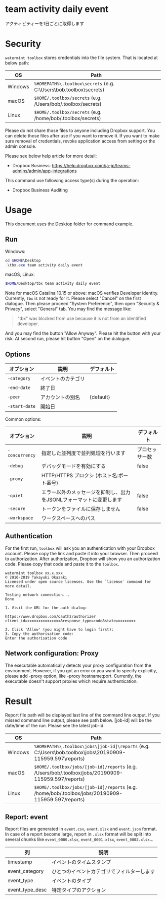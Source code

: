 # team activity daily event 

アクティビティーを1日ごとに取得します

# Security

`watermint toolbox` stores credentials into the file system. That is located at below path:

| OS       | Path                                                               |
| -------- | ------------------------------------------------------------------ |
| Windows  | `%HOMEPATH%\.toolbox\secrets` (e.g. C:\Users\bob\.toolbox\secrets) |
| macOS    | `$HOME/.toolbox/secrets` (e.g. /Users/bob/.toolbox/secrets)        |
| Linux    | `$HOME/.toolbox/secrets` (e.g. /home/bob/.toolbox/secrets)         |

Please do not share those files to anyone including Dropbox support.
You can delete those files after use if you want to remove it.
If you want to make sure removal of credentials, revoke application access from setting or the admin console.

Please see below help article for more detail:
* Dropbox Business: https://help.dropbox.com/ja-jp/teams-admins/admin/app-integrations

This command use following access type(s) during the operation:
* Dropbox Business Auditing

# Usage

This document uses the Desktop folder for command example. 

## Run

Windows:

```powershell
cd $HOME\Desktop
.\tbx.exe team activity daily event 
```

macOS, Linux:

```bash
$HOME/Desktop/tbx team activity daily event 
```

Note for macOS Catalina 10.15 or above: macOS verifies Developer identity.
Currently, `tbx` is not ready for it. Please select "Cancel" on the first dialogue.
Then please proceed "System Preference", then open "Security & Privacy",
select "General" tab. You may find the message like:

> "tbx" was blocked from use because it is not from an identified developer.

And you may find the button "Allow Anyway". Please hit the button with your risk.
At second run, please hit button "Open" on the dialogue.

## Options

| オプション    | 説明               | デフォルト |
|---------------|--------------------|------------|
| `-category`   | イベントのカテゴリ |            |
| `-end-date`   | 終了日             |            |
| `-peer`       | アカウントの別名   | {default}  |
| `-start-date` | 開始日             |            |

Common options:

| オプション     | 説明                                                                | デフォルト     |
|----------------|---------------------------------------------------------------------|----------------|
| `-concurrency` | 指定した並列度で並列処理を行います                                  | プロセッサー数 |
| `-debug`       | デバッグモードを有効にする                                          | false          |
| `-proxy`       | HTTP/HTTPS プロクシ (ホスト名:ポート番号)                           |                |
| `-quiet`       | エラー以外のメッセージを抑制し、出力をJSONLフォーマットに変更します | false          |
| `-secure`      | トークンをファイルに保存しません                                    | false          |
| `-workspace`   | ワークスペースへのパス                                              |                |

## Authentication

For the first run, `toolbox` will ask you an authentication with your Dropbox account. 
Please copy the link and paste it into your browser. Then proceed to authorization.
After authorization, Dropbox will show you an authorization code.
Please copy that code and paste it to the `toolbox`.

```
watermint toolbox xx.x.xxx
© 2016-2019 Takayuki Okazaki
Licensed under open source licenses. Use the `license` command for more detail.

Testing network connection...
Done

1. Visit the URL for the auth dialog:

https://www.dropbox.com/oauth2/authorize?client_id=xxxxxxxxxxxxxxx&response_type=code&state=xxxxxxxx

2. Click 'Allow' (you might have to login first):
3. Copy the authorisation code:
Enter the authorisation code
```

## Network configuration: Proxy

The executable automatically detects your proxy configuration from the environment.
However, if you got an error or you want to specify explicitly, please add -proxy option, like -proxy hostname:port.
Currently, the executable doesn't support proxies which require authentication.

# Result

Report file path will be displayed last line of the command line output.
If you missed command line output, please see path below.
[job-id] will be the date/time of the run. Please see the latest job-id.

| OS      | Path                                                                                                      |
| ------- | --------------------------------------------------------------------------------------------------------- |
| Windows | `%HOMEPATH%\.toolbox\jobs\[job-id]\reports` (e.g. C:\Users\bob\.toolbox\jobs\20190909-115959.597\reports) |
| macOS   | `$HOME/.toolbox/jobs/[job-id]/reports` (e.g. /Users/bob/.toolbox/jobs/20190909-115959.597/reports)        |
| Linux   | `$HOME/.toolbox/jobs/[job-id]/reports` (e.g. /home/bob/.toolbox/jobs/20190909-115959.597/reports)         |

## Report: event 

Report files are generated in `event.csv`, `event.xlsx` and `event.json` format.
In case of a report become large, report in `.xlsx` format will be split into several chunks
like `event_0000.xlsx`, `event_0001.xlsx`, `event_0002.xlsx`...   

| 列              | 説明                                       |
|-----------------|--------------------------------------------|
| timestamp       | イベントのタイムスタンプ                   |
| event_category  | ひとつのイベントカテゴリでフィルターします |
| event_type      | イベントのタイプ                           |
| event_type_desc | 特定タイプのアクション                     |


